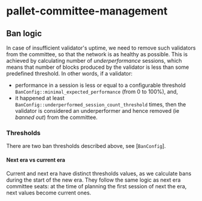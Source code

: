 # pallet-committee-management

## Ban logic
In case of insufficient validator's uptime, we need to remove such validators from
the committee, so that the network is as healthy as possible. This is achieved by calculating
number of _underperformance_ sessions, which means that number of blocks produced by the
validator is less than some predefined threshold.
In other words, if a validator:
* performance in a session is less or equal to a configurable threshold
`BanConfig::minimal_expected_performance` (from 0 to 100%), and,
* it happened at least `BanConfig::underperformed_session_count_threshold` times,
then the validator is considered an underperformer and hence removed (ie _banned out_) from the
committee.

### Thresholds
There are two ban thresholds described above, see [`BanConfig`].

#### Next era vs current era
Current and next era have distinct thresholds values, as we calculate bans during the start of the new era.
They follow the same logic as next era committee seats: at the time of planning the first
session of next the era, next values become current ones.
